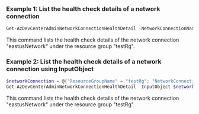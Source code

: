 ### Example 1: List the health check details of a network connection
```powershell
Get-AzDevCenterAdminNetworkConnectionHealthDetail -NetworkConnectionName eastusNetwork -ResourceGroupName testRg
```
This command lists the health check details of the network connection "eastusNetwork" under the resource group "testRg".

### Example 2: List the health check details of a network connection using InputObject
```powershell
$networkConnection = @{"ResourceGroupName" = "testRg"; "NetworkConnectionName" = "eastusNetwork"; "SubscriptionId" = "0ac520ee-14c0-480f-b6c9-0a90c58ffff"}
Get-AzDevCenterAdminNetworkConnectionHealthDetail -InputObject $networkConnection
```
This command lists the health check details of the network connection "eastusNetwork" under the resource group "testRg".

